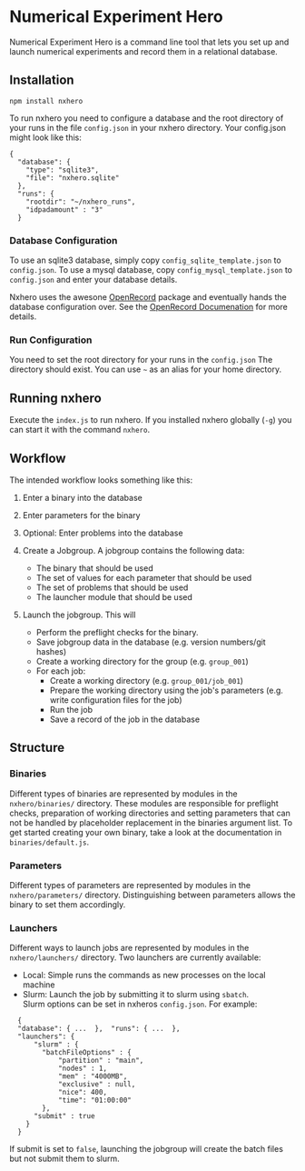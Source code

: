 # Numerical Experiment Hero

Numerical Experiment Hero is a command line tool 
that lets you set up and launch numerical experiments 
and record them in a relational database.
 
## Installation

````
npm install nxhero
````

To run nxhero you need to configure a database and the root directory
of your runs in the file `config.json` in your nxhero directory.
Your config.json might look like this:
````
{
  "database": {
    "type": "sqlite3",
    "file": "nxhero.sqlite"
  },
  "runs": {
    "rootdir": "~/nxhero_runs",
    "idpadamount" : "3"
  }
````
### Database Configuration
To use an sqlite3 database, simply copy `config_sqlite_template.json`
 to `config.json`.
To use a mysql database, copy `config_mysql_template.json` 
to `config.json` and enter your database details.

Nxhero uses the awesone [OpenRecord](https://github.com/PhilWaldmann/openrecord)
package and eventually hands the database configuration over. 
See the 
[OpenRecord Documenation](https://github.com/PhilWaldmann/openrecord/blob/master/documentation/Home.md)
for more details.

### Run Configuration
You need to set the root directory for your runs in the `config.json`
The directory should exist. 
You can use `~` as an alias for your home directory.

## Running nxhero
Execute the `index.js` to run nxhero.
If you installed nxhero globally (`-g`)
you can start it with the command `nxhero`.

## Workflow

The intended workflow looks something like this:

1) Enter a binary into the database  

2) Enter parameters for the binary  

3) Optional: Enter problems into the database  

4) Create a Jobgroup. A jobgroup contains the following data:    
   - The binary that should be used
   - The set of values for each parameter that should be used
   - The set of problems that should be used
   - The launcher module that should be used
    
5) Launch the jobgroup. This will 
   - Perform the preflight checks for the binary.
   - Save jobgroup data in the database (e.g. version numbers/git hashes)
   - Create a working directory for the group (e.g. `group_001`)
   - For each job:  
     - Create a working directory (e.g. `group_001/job_001`)
     - Prepare the working directory using the job's parameters
       (e.g. write configuration files for the job)  
     - Run the job
     - Save a record of the job in the database  

    
## Structure
 
### Binaries
Different types of binaries are represented by 
modules in the `nxhero/binaries/` directory.
These modules are responsible for preflight checks,
preparation of working directories and setting parameters that
can not be handled by placeholder replacement in the binaries argument
list.
To get started creating your own binary, take a look 
at the documentation in `binaries/default.js`.

 
### Parameters
Different types of parameters are represented by 
modules in the `nxhero/parameters/` directory.
Distinguishing between parameters allows the binary
to set them accordingly.
  
### Launchers
Different ways to launch jobs are represented by 
modules in the `nxhero/launchers/` directory.
Two launchers are currently available:
 - Local: Simple runs the commands as new processes on the local machine
 - Slurm: Launch the job by submitting it to slurm using `sbatch`.  
   Slurm options can be set in nxheros `config.json`. For example:
   
````
  {
  "database": { ...  },  "runs": { ...  },  
  "launchers": {
      "slurm" : {
        "batchFileOptions" : {
            "partition" : "main",
            "nodes" : 1,
            "mem" : "4000MB",
            "exclusive" : null,
            "nice": 400,
            "time": "01:00:00"
        },
      "submit" : true
    }
  }
````
If submit is set to `false`, launching the jobgroup will create
the batch files but not submit them to slurm.
 

